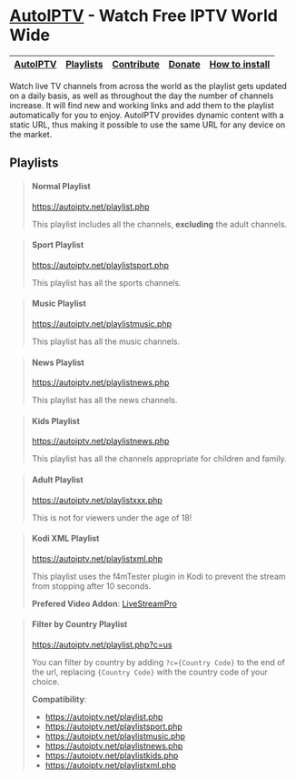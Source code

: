 # [AutoIPTV](https://autoiptv.net) - Watch Free IPTV World Wide

| [AutoIPTV](https://autoiptv.net) | [Playlists](https://autoiptv.net/pages/playlists) | [Contribute](https://autoiptv.net/pages/contribute) | [Donate](https://autoiptv.net/pages/donate) | [How to install](https://autoiptv.net/pages/setup) |
| ---- | ---- | ---- | ---- | ---- |

Watch live TV channels from across the world as the playlist gets updated on a daily basis, as well as throughout the day the number of channels increase. It will find new and working links and add them to the playlist automatically for you to enjoy. AutoIPTV provides dynamic content with a static URL, thus making it possible to use the same URL for any device on the market.

## Playlists

> #### Normal Playlist
> https://autoiptv.net/playlist.php
>
> This playlist includes all the channels, **excluding** the adult channels.

> #### Sport Playlist
> https://autoiptv.net/playlistsport.php
>
> This playlist has all the sports channels.

> #### Music Playlist
> https://autoiptv.net/playlistmusic.php
>
> This playlist has all the music channels.

> #### News Playlist
> https://autoiptv.net/playlistnews.php
>
> This playlist has all the news channels.

> #### Kids Playlist
> https://autoiptv.net/playlistnews.php
>
> This playlist has all the channels appropriate for children and family.

> #### Adult Playlist
> https://autoiptv.net/playlistxxx.php
>
> This is not for viewers under the age of 18!

> #### Kodi XML Playlist
> https://autoiptv.net/playlistxml.php
>
> This playlist uses the f4mTester plugin in Kodi to prevent the stream from stopping after 10 seconds.
>
> **Prefered Video Addon**: [LiveStreamPro](https://kodi-addons.club/addon/plugin.video.live.streamspro/)

> #### Filter by Country Playlist
> https://autoiptv.net/playlist.php?c=us
>
> You can filter by country by adding `?c={Country Code}` to the end of the url, replacing `{Country Code}` with the country code of your choice.
>
> **Compatibility**:
> - https://autoiptv.net/playlist.php
> - https://autoiptv.net/playlistsport.php
> - https://autoiptv.net/playlistmusic.php
> - https://autoiptv.net/playlistnews.php
> - https://autoiptv.net/playlistkids.php
> - https://autoiptv.net/playlistxml.php
